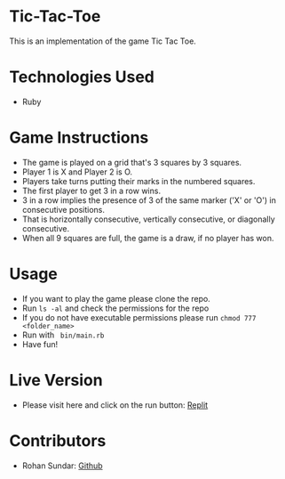 # Tic-Tac-Toe

This is an implementation of the game Tic Tac Toe.

# Technologies Used
- Ruby

# Game Instructions
- The game is played on a grid that's 3 squares by 3 squares.
- Player 1 is X and Player 2 is O.
- Players take turns putting their marks in the numbered squares.
- The first player to get 3 in a row wins.
- 3 in a row implies the presence of 3 of the same marker ('X' or 'O') in consecutive positions.
- That is horizontally consecutive, vertically consecutive, or diagonally consecutive.
- When all 9 squares are full, the game is a draw, if no player has won.


# Usage
- If you want to play the game please clone the repo.
- Run ```ls -al``` and check the permissions for the repo
- If you do not have executable permissions please run ```chmod 777 <folder_name>```
- Run with ``` bin/main.rb```
- Have fun!

# Live Version
- Please visit here and click on the run button: [Replit](https://repl.it/@rohansundar/tic-tac-toe)

# Contributors
- Rohan Sundar: [Github](https://www.github.com/rsundar)

